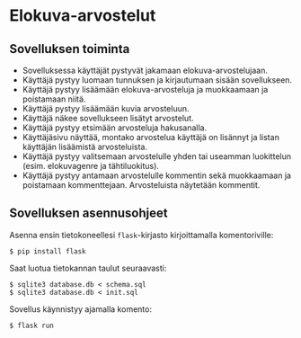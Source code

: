 # Elokuva-arvostelut

## Sovelluksen toiminta

*  Sovelluksessa käyttäjät pystyvät jakamaan elokuva-arvostelujaan.
*  Käyttäjä pystyy luomaan tunnuksen ja kirjautumaan sisään sovellukseen.
*  Käyttäjä pystyy lisäämään elokuva-arvosteluja ja muokkaamaan ja poistamaan niitä.
*  Käyttäjä pystyy lisäämään kuvia arvosteluun.
*  Käyttäjä näkee sovellukseen lisätyt arvostelut.
*  Käyttäjä pystyy etsimään arvosteluja hakusanalla.
*  Käyttäjäsivu näyttää, montako arvostelua käyttäjä on lisännyt ja listan käyttäjän lisäämistä arvosteluista.
*  Käyttäjä pystyy valitsemaan arvostelulle yhden tai useamman luokittelun (esim. elokuvagenre ja tähtiluokitus).
*  Käyttäjä pystyy antamaan arvostelulle kommentin sekä muokkaamaan ja poistamaan kommenttejaan. Arvosteluista näytetään kommentit.

## Sovelluksen asennusohjeet

Asenna ensin tietokoneellesi `flask`-kirjasto kirjoittamalla komentoriville:

```
$ pip install flask
```

Saat luotua tietokannan taulut seuraavasti:

```
$ sqlite3 database.db < schema.sql
$ sqlite3 database.db < init.sql
```

Sovellus käynnistyy ajamalla komento:

```
$ flask run
```
